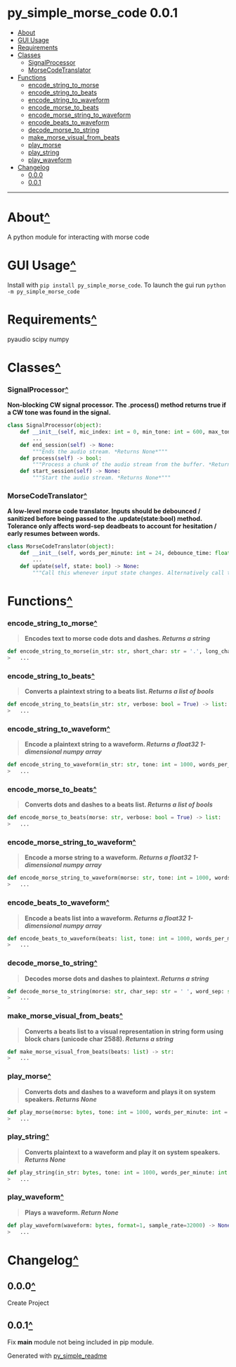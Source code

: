 # py_simple_morse_code 0.0.1<a name="mark0"></a>

- [About](#mark1)
- [GUI Usage](#mark2)
- [Requirements](#mark3)
- [Classes](#mark4)
	- [SignalProcessor](#mark5)
	- [MorseCodeTranslator](#mark6)
- [Functions](#mark7)
	- [encode_string_to_morse](#mark8)
	- [encode_string_to_beats](#mark9)
	- [encode_string_to_waveform](#mark10)
	- [encode_morse_to_beats](#mark11)
	- [encode_morse_string_to_waveform](#mark12)
	- [encode_beats_to_waveform](#mark13)
	- [decode_morse_to_string](#mark14)
	- [make_morse_visual_from_beats](#mark15)
	- [play_morse](#mark16)
	- [play_string](#mark17)
	- [play_waveform](#mark18)
- [Changelog](#mark19)
	- [0.0.0](#mark20)
	- [0.0.1](#mark21)

---

# About<a name="mark1"></a>[^](#mark0)

A python module for interacting with morse code


# GUI Usage<a name="mark2"></a>[^](#mark0)

Install with `pip install py_simple_morse_code`.
To launch the gui run `python -m py_simple_morse_code`

# Requirements<a name="mark3"></a>[^](#mark0)

pyaudio
scipy
numpy
# Classes<a name="mark4"></a>[^](#mark0)

### SignalProcessor<a name="mark5"></a>[^](#mark4)
**Non-blocking CW signal processor. The .process() method returns true if a CW tone was found in the signal.**

```py
class SignalProcessor(object):
	def __init__(self, mic_index: int = 0, min_tone: int = 600, max_tone: int = 1500, sample_size: int = 512, sample_rate: int = 32000, high_pass_frequency: int = 4, low_pass_frequency: int = 10000):
		...
	def end_session(self) -> None:
		"""Ends the audio stream. *Returns None*"""
	def process(self) -> bool:
		"""Process a chunk of the audio stream from the buffer. *Returns None*"""
	def start_session(self) -> None:
		"""Start the audio stream. *Returns None*"""
```
### MorseCodeTranslator<a name="mark6"></a>[^](#mark4)
**A low-level morse code translator. Inputs should be debounced / sanitized     before being passed to the .update(state:bool) method. Tolerance only affects     word-sep deadbeats to account for hesitation / early resumes between words.**

```py
class MorseCodeTranslator(object):
	def __init__(self, words_per_minute: int = 24, debounce_time: float = 0.01, tolerance: int = 0):
		...
	def update(self, state: bool) -> None:
		"""Call this whenever input state changes. Alternatively call this at a set frequency with the current state. *Returns None*"""
```
# Functions<a name="mark7"></a>[^](#mark0)

### encode_string_to_morse<a name="mark8"></a>[^](#mark7)
> **Encodes text to morse code dots and dashes. *Returns a string***
> 
```python
def encode_string_to_morse(in_str: str, short_char: str = '.', long_char: str = '-', sep_char: str = ' ', replace_on_unknown: bool | str = '?', verbose: bool = True) -> str:
> 	...
```
### encode_string_to_beats<a name="mark9"></a>[^](#mark7)
> **Converts a plaintext string to a beats list. *Returns a list of bools***
> 
```python
def encode_string_to_beats(in_str: str, verbose: bool = True) -> list:
> 	...
```
### encode_string_to_waveform<a name="mark10"></a>[^](#mark7)
> **Encode a plaintext string to a waveform. *Returns a float32 1-dimensional numpy array***
> 
```python
def encode_string_to_waveform(in_str: str, tone: int = 1000, words_per_minute: int = 24, sample_rate: int = 32000, verbose: bool = True) -> numpy.ndarray:
> 	...
```
### encode_morse_to_beats<a name="mark11"></a>[^](#mark7)
> **Converts dots and dashes to a beats list. *Returns a list of bools***
> 
```python
def encode_morse_to_beats(morse: str, verbose: bool = True) -> list:
> 	...
```
### encode_morse_string_to_waveform<a name="mark12"></a>[^](#mark7)
> **Encode a morse string to a waveform. *Returns a float32 1-dimensional numpy array***
> 
```python
def encode_morse_string_to_waveform(morse: str, tone: int = 1000, words_per_minute: int = 24, sample_rate: int = 32000, verbose: bool = True) -> numpy.ndarray:
> 	...
```
### encode_beats_to_waveform<a name="mark13"></a>[^](#mark7)
> **Encode a beats list into a waveform. *Returns a float32 1-dimensional numpy array***
> 
```python
def encode_beats_to_waveform(beats: list, tone: int = 1000, words_per_minute: int = 24, sample_rate: int = 32000, verbose: bool = True, volume: float = 0.75, deadbeats: int = 0) -> numpy.ndarray:
> 	...
```
### decode_morse_to_string<a name="mark14"></a>[^](#mark7)
> **Decodes morse dots and dashes to plaintext. *Returns a string***
> 
```python
def decode_morse_to_string(morse: str, char_sep: str = ' ', word_sep: str = '  ', replace_on_unknown: str | bool = '?') -> str:
> 	...
```
### make_morse_visual_from_beats<a name="mark15"></a>[^](#mark7)
> **Converts a beats list to a visual representation in string form     using block chars (unicode char 2588). *Returns a string***
> 
```python
def make_morse_visual_from_beats(beats: list) -> str:
> 	...
```
### play_morse<a name="mark16"></a>[^](#mark7)
> **Converts dots and dashes to a waveform and plays it on system speakers. *Returns None***
> 
```python
def play_morse(morse: bytes, tone: int = 1000, words_per_minute: int = 24, sample_rate: int = 32000, verbose: bool = True) -> None:
> 	...
```
### play_string<a name="mark17"></a>[^](#mark7)
> **Converts plaintext to a waveform and play it on system speakers. *Returns None***
> 
```python
def play_string(in_str: bytes, tone: int = 1000, words_per_minute: int = 24, sample_rate: int = 32000, verbose: bool = True) -> None:
> 	...
```
### play_waveform<a name="mark18"></a>[^](#mark7)
> **Plays a waveform. *Return None***
> 
```python
def play_waveform(waveform: bytes, format=1, sample_rate=32000) -> None:
> 	...
```
# Changelog<a name="mark19"></a>[^](#mark0)

## 0.0.0<a name="mark20"></a>[^](#mark19)

Create Project

## 0.0.1<a name="mark21"></a>[^](#mark19)

Fix __main__ module not being included in pip module.



Generated with [py_simple_readme](https://github.com/AndrewSpangler/py_simple_readme)
